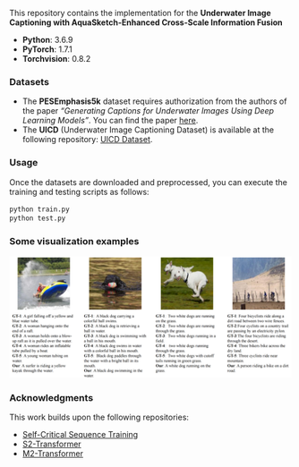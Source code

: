 This repository contains the implementation for the **Underwater Image Captioning with AquaSketch-Enhanced Cross-Scale Information Fusion**

- **Python**: 3.6.9  
- **PyTorch**: 1.7.1  
- **Torchvision**: 0.8.2  

### Datasets

- The **PESEmphasis5k** dataset requires authorization from the authors of the paper *“Generating Captions for Underwater Images Using Deep Learning Models”*. You can find the paper [here](https://www.researchgate.net/profile/Rama-Penikalapati/publication/331221798_Generating_Captions_for_Underwater_Images_Using_Deep_Learning_Models/links/5cd510c192851c4eab91237d/Generating-Captions-for-Underwater-Images-Using-Deep-Learning-Models.pdf).
- The **UICD** (Underwater Image Captioning Dataset) is available at the following repository: [UICD Dataset](https://gitee.com/LHY-CODE/UICD).

### Usage

Once the datasets are downloaded and preprocessed, you can execute the training and testing scripts as follows:

```bash
python train.py
python test.py
```


### Some visualization examples

![示意图](fig/fig1.png)



### Acknowledgments

This work builds upon the following repositories:

- [Self-Critical Sequence Training](https://github.com/ruotianluo/self-critical.pytorch)  
- [S2-Transformer](https://github.com/zchoi/S2-Transformer)
- [M2-Transformer](https://github.com/aimagelab/meshed-memory-transformer)
